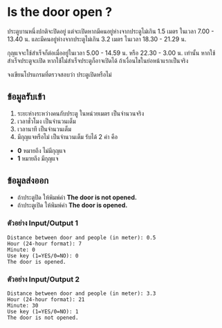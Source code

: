 # Is the door open ?
ประตูบานหนึ่งปกติจะปิดอยู่ แต่จะเปิดหากมีคนอยู่ห่างจากประตูไม่เกิน 1.5 เมตร ในเวลา 7.00 - 13.40 น. และมีคนอยู่ห่างจากประตูไม่เกิน 3.2 เมตร ในเวลา 18.30 - 21.29 น.

กุญแจจะใช้สำเร็จก็ต่อเมื่ออยู่ในเวลา 5.00 - 14.59 น. หรือ 22.30 - 3.00 น. เท่านั้น หากใช้สำเร็จประตูจะเปิด หากใช้ไม่สำเร็จประตูก็อาจเปิดได้ ถ้าเงื่อนไขในย่อหน้าแรกเป็นจริง

จงเขียนโปรแกรมที่ตรวจสอบว่า ประตูเปิดหรือไม่

## ข้อมูลรับเข้า
1. ระยะห่างระหว่างคนกับประตู ในหน่วยเมตร เป็นจำนวนจริง
2. เวลาชั่วโมง เป็นจำนวนเต็ม
3. เวลานาที เป็นจำนวนเต็ม
4. มีกุญแจหรือไม่ เป็นจำนวนเต็ม รับได้ 2 ค่า คือ 
  - **0** หมายถึง ไม่มีกุญแจ
  - **1** หมายถึง มีกุญแจ
## ข้อมูลส่งออก
- ถ้าประตูปิด ให้พิมพ์ค่า **The door is not opened.**
- ถ้าประตูเปิด ให้พิมพ์ค่า **The door is opened.**


### ตัวอย่าง Input/Output 1
```
Distance between door and people (in meter): 0.5
Hour (24-hour format): 7
Minute: 0
Use key (1=YES/0=NO): 0
The door is opened.
```
### ตัวอย่าง Input/Output 2
```
Distance between door and people (in meter): 3.3
Hour (24-hour format): 21
Minute: 30
Use key (1=YES/0=NO): 1
The door is not opened.
```
